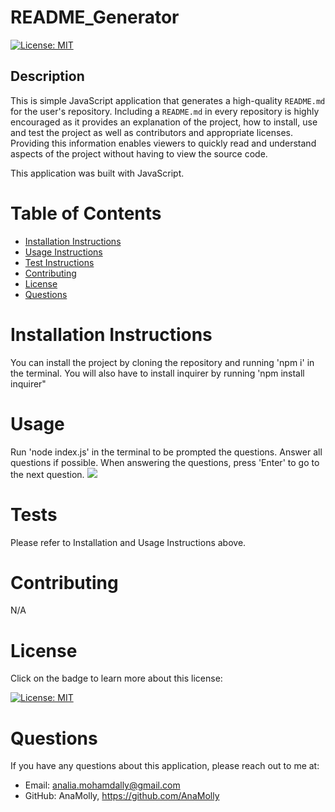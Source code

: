 # README_Generator

  [![License: MIT](https://img.shields.io/badge/License-MIT-yellow.svg)](https://opensource.org/licenses/MIT)

  ## Description
  This is simple JavaScript application that generates a high-quality `README.md` for the user's repository. Including a `README.md` in every repository is highly encouraged as it provides an explanation of the project, how to install, use and test the project as well as contributors and appropriate licenses. Providing this information enables viewers to quickly read and understand aspects of the project without having to view the source code.

  This application was built with JavaScript.
  ![]()

  # Table of Contents
  - [Installation Instructions](#installation-instructions)
  - [Usage Instructions](#usage)
  - [Test Instructions](#tests)
  - [Contributing](#contributing)
  - [License](#license)
  - [Questions](#questions)

  # Installation Instructions
  You can install the project by cloning the repository and running 'npm i' in the terminal. You will also have to install inquirer by running 'npm install inquirer"

  # Usage
  Run 'node index.js' in the terminal to be prompted the questions. Answer all questions if possible. When answering the questions, press 'Enter' to go to the next question.
  ![](./assets/README_Generator.gif)

  # Tests
  Please refer to Installation and Usage Instructions above.

  # Contributing
  N/A

  # License
  Click on the badge to learn more about this license:

  [![License: MIT](https://img.shields.io/badge/License-MIT-yellow.svg)](https://opensource.org/licenses/MIT)
  
  # Questions
  If you have any questions about this application, please reach out to me at: 

  - Email: analia.mohamdally@gmail.com
  - GitHub: AnaMolly, https://github.com/AnaMolly
